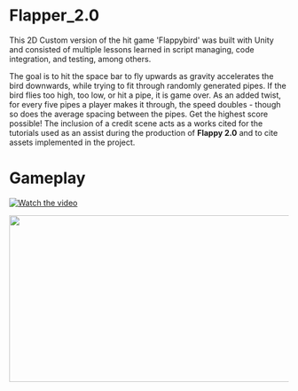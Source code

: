 # Flapper_2.0

This 2D Custom version of the hit game 'Flappybird' was built with Unity and consisted of multiple lessons learned in script managing, code integration, and testing, among others. 

The goal is to hit the space bar to fly upwards as gravity accelerates the bird downwards, while trying to fit through randomly generated pipes. If the bird flies too high, too low, or hit a pipe, it is game over. As an added twist, for every five pipes a player makes it through, the speed doubles - though so does the average spacing between the pipes. Get the highest score possible! The inclusion of a credit scene acts as a works cited for the tutorials used as an assist during the production of **Flappy 2.0** and to cite assets implemented in the project. 

# Gameplay
[![Watch the video](https://img.youtube.com/vi/S5jGmsfnMK0/hqdefault.jpg)](https://www.youtube.com/embed/S5jGmsfnMK0)

[<img src="https://img.youtube.com/vi/S5jGmsfnMK0/hqdefault.jpg" width="600" height="300"
/>](https://www.youtube.com/embed/S5jGmsfnMK0)

